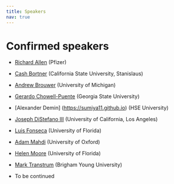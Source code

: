 ```yaml
---
title: Speakers
nav: true
---
```


# Confirmed speakers

* [Richard Allen](https://pubmed.ncbi.nlm.nih.gov/27069777/) (Pfizer)

* [Cash Bortner](https://cbortner.github.io) (California State University, Stanislaus)

* [Andrew Brouwer](https://sph.umich.edu/faculty-profiles/brouwer_andrew.html) (University of Michigan)

* [Gerardo Chowell-Puente](https://publichealth.gsu.edu/profile/gerardo-chowell/) (Georgia State University)

* [Alexander Demin] (https://sumiya11.github.io) (HSE University)

* [Joseph DiStefano III](https://bri.ucla.edu/people/joseph-distefano/) (University of California, Los Angeles)

* [Luis Fonseca](https://epi.ufl.edu/profile/fonseca-luis/) (University of Florida)
  
* [Adam Mahdi](https://www.oii.ox.ac.uk/people/profiles/adam-mahdi/) (University of Oxford)

* [Helen Moore](https://directory.ufhealth.org/moore-helen) (University of Florida)

* [Mark Transtrum](https://physics.byu.edu/faculty/transtrum/index) (Brigham Young University)

* To be continued
